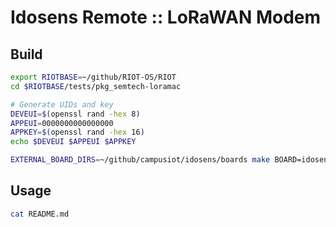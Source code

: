 # Idosens Remote :: LoRaWAN Modem

## Build

```bash
export RIOTBASE=~/github/RIOT-OS/RIOT
cd $RIOTBASE/tests/pkg_semtech-loramac

# Generate UIDs and key
DEVEUI=$(openssl rand -hex 8)
APPEUI=0000000000000000
APPKEY=$(openssl rand -hex 16)
echo $DEVEUI $APPEUI $APPKEY

EXTERNAL_BOARD_DIRS=~/github/campusiot/idosens/boards make BOARD=idosens_remote LORA_REGION=EU868 LORA_DRIVER=sx1276 DEVEUI_OTA=$DEVEUI APPEUI=$APPEUI APPKEY=$APPKEY
```

## Usage

```bash
cat README.md
```
